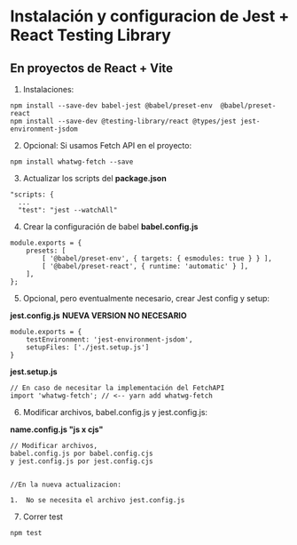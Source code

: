 # Instalación y configuracion de Jest + React Testing Library
## En proyectos de React + Vite

1. Instalaciones:
```
npm install --save-dev babel-jest @babel/preset-env  @babel/preset-react 
npm install --save-dev @testing-library/react @types/jest jest-environment-jsdom
```

2. Opcional: Si usamos Fetch API en el proyecto:
```
npm install whatwg-fetch --save
```

3. Actualizar los scripts del __package.json__
```
"scripts: {
  ...
  "test": "jest --watchAll"
```

4. Crear la configuración de babel __babel.config.js__
```
module.exports = {
    presets: [
        [ '@babel/preset-env', { targets: { esmodules: true } } ],
        [ '@babel/preset-react', { runtime: 'automatic' } ],
    ],
};
```

5. Opcional, pero eventualmente necesario, crear Jest config y setup:

__jest.config.js__  __NUEVA VERSION NO NECESARIO__
```
module.exports = {
    testEnvironment: 'jest-environment-jsdom',
    setupFiles: ['./jest.setup.js']
}
```

__jest.setup.js__
```
// En caso de necesitar la implementación del FetchAPI
import 'whatwg-fetch'; // <-- yarn add whatwg-fetch
```

6. Modificar archivos, babel.config.js y jest.config.js:

__name.config.js "js x cjs"__
```
// Modificar archivos, 
babel.config.js por babel.config.cjs 
y jest.config.js por jest.config.cjs


//En la nueva actualizacion:

1.  No se necesita el archivo jest.config.js 
```

7. Correr test
```
npm test
```
